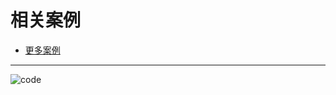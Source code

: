 
# **相关案例**
* [更多案例](https://github.com/techpang666?tab=repositories)

------
![code](https://gitee.com/techpang/img_emoji_libs/raw/master/img_bed/markdown_images/code.gif '富婆加我吧不想努力了')